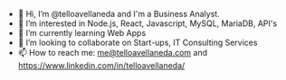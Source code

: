 - 👋 Hi, I’m @telloavellaneda and I'm a Business Analyst.
- 👀 I’m interested in Node.js, React, Javascript, MySQL, MariaDB, API's
- 🌱 I’m currently learning Web Apps
- 💞️ I’m looking to collaborate on Start-ups, IT Consulting Services
- 📫 How to reach me: me@telloavellaneda.com and https://www.linkedin.com/in/telloavellaneda/
